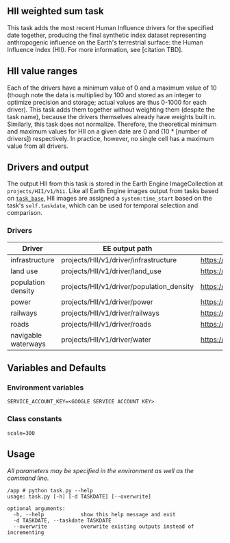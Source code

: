 HII weighted sum task
---------------------

This task adds the most recent Human Influence drivers for the specified date together, producing the final synthetic index dataset representing anthropogenic influence on the Earth's terrestrial surface: the Human Influence Index (HII). For more information, see [citation TBD].

## HII value ranges

Each of the drivers have a minimum value of 0 and a maximum value of 10 (though note the data is multiplied by 100 and stored as an integer to optimize precision and storage; actual values are thus 0-1000 for each driver). This task adds them together without weighting them (despite the task name), because the drivers themselves already have weights built in. Similarly, this task does not normalize. Therefore, the theoretical minimum and maximum values for HII on a given date are 0 and (10 * [number of drivers]) respectively. In practice, however, no single cell has a maximum value from all drivers.

## Drivers and output

The output HII from this task is stored in the Earth Engine ImageCollection at `projects/HII/v1/hii`. Like all Earth Engine images output from tasks based on [`task_base`](https://github.com/SpeciesConservationLandscapes/task_base), HII images are assigned a `system:time_start` based on the task's `self.taskdate`, which can be used for temporal selection and comparison.

### Drivers

| Driver | EE output path | Code |
| ------ | -------------- | ---- |
| infrastructure | projects/HII/v1/driver/infrastructure | https://github.com/SpeciesConservationLandscapes/task_hii_infrastructure |
| land use | projects/HII/v1/driver/land_use | https://github.com/SpeciesConservationLandscapes/task_hii_landuse |
| population density | projects/HII/v1/driver/population_density | https://github.com/SpeciesConservationLandscapes/task_hii_popdens |
| power | projects/HII/v1/driver/power | https://github.com/SpeciesConservationLandscapes/task_hii_power |
| railways | projects/HII/v1/driver/railways | https://github.com/SpeciesConservationLandscapes/task_hii_rail |
| roads | projects/HII/v1/driver/roads | https://github.com/SpeciesConservationLandscapes/task_hii_road |
| navigable waterways | projects/HII/v1/driver/water | https://github.com/SpeciesConservationLandscapes/task_hii_water |

## Variables and Defaults

### Environment variables
```
SERVICE_ACCOUNT_KEY=<GOOGLE SERVICE ACCOUNT KEY>
```

### Class constants

```
scale=300
```

## Usage

*All parameters may be specified in the environment as well as the command line.*

```
/app # python task.py --help
usage: task.py [-h] [-d TASKDATE] [--overwrite]

optional arguments:
  -h, --help            show this help message and exit
  -d TASKDATE, --taskdate TASKDATE
  --overwrite           overwrite existing outputs instead of incrementing
```